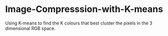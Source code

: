# Image-Compresssion-with-K-means
Using K-means to find the K colours that best cluster the pixels in the 3 dimensional RGB space.
